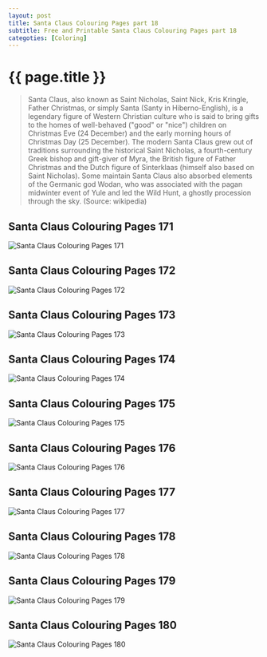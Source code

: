 ```yaml
---
layout: post
title: Santa Claus Colouring Pages part 18
subtitle: Free and Printable Santa Claus Colouring Pages part 18
categoties: [Coloring]
---
```

{{ page.title }}
================
> Santa Claus, also known as Saint Nicholas, Saint Nick, Kris Kringle, Father Christmas, or simply Santa (Santy in Hiberno-English), is a legendary figure of Western Christian culture who is said to bring gifts to the homes of well-behaved ("good" or "nice") children on Christmas Eve (24 December) and the early morning hours of Christmas Day (25 December). The modern Santa Claus grew out of traditions surrounding the historical Saint Nicholas, a fourth-century Greek bishop and gift-giver of Myra, the British figure of Father Christmas and the Dutch figure of Sinterklaas (himself also based on Saint Nicholas). Some maintain Santa Claus also absorbed elements of the Germanic god Wodan, who was associated with the pagan midwinter event of Yule and led the Wild Hunt, a ghostly procession through the sky. (Source: wikipedia)

## Santa Claus Colouring Pages 171
![Santa Claus Colouring Pages 171](https://hoanghabelle.github.io/images/Santa-Claus-Colouring-Pages%20(171).jpg "Santa Claus Colouring Pages 171")

## Santa Claus Colouring Pages 172
![Santa Claus Colouring Pages 172](https://hoanghabelle.github.io/images/Santa-Claus-Colouring-Pages%20(172).jpg "Santa Claus Colouring Pages 172")

## Santa Claus Colouring Pages 173
![Santa Claus Colouring Pages 173](https://hoanghabelle.github.io/images/Santa-Claus-Colouring-Pages%20(173).jpg "Santa Claus Colouring Pages 173")

## Santa Claus Colouring Pages 174
![Santa Claus Colouring Pages 174](https://hoanghabelle.github.io/images/Santa-Claus-Colouring-Pages%20(174).jpg "Santa Claus Colouring Pages 174")

<script async src="//pagead2.googlesyndication.com/pagead/js/adsbygoogle.js"></script><ins class="adsbygoogle" style="display:block" data-ad-format="fluid" data-ad-layout-key="-8i+1w-dq+e9+ft" data-ad-client="ca-pub-6753140515841889" data-ad-slot="6190446671"></ins> <script> (adsbygoogle = window.adsbygoogle || []).push({}); </script>

## Santa Claus Colouring Pages 175
![Santa Claus Colouring Pages 175](https://hoanghabelle.github.io/images/Santa-Claus-Colouring-Pages%20(175).jpg "Santa Claus Colouring Pages 175")

## Santa Claus Colouring Pages 176
![Santa Claus Colouring Pages 176](https://hoanghabelle.github.io/images/Santa-Claus-Colouring-Pages%20(176).jpg "Santa Claus Colouring Pages 176")

## Santa Claus Colouring Pages 177
![Santa Claus Colouring Pages 177](https://hoanghabelle.github.io/images/Santa-Claus-Colouring-Pages%20(177).jpg "Santa Claus Colouring Pages 177")

## Santa Claus Colouring Pages 178
![Santa Claus Colouring Pages 178](https://hoanghabelle.github.io/images/Santa-Claus-Colouring-Pages%20(178).jpg "Santa Claus Colouring Pages 178")

<script async src="//pagead2.googlesyndication.com/pagead/js/adsbygoogle.js"></script><ins class="adsbygoogle" style="display:block" data-ad-format="fluid" data-ad-layout-key="-8i+1w-dq+e9+ft" data-ad-client="ca-pub-6753140515841889" data-ad-slot="6190446671"></ins> <script> (adsbygoogle = window.adsbygoogle || []).push({}); </script>

## Santa Claus Colouring Pages 179
![Santa Claus Colouring Pages 179](https://hoanghabelle.github.io/images/Santa-Claus-Colouring-Pages%20(179).jpg "Santa Claus Colouring Pages 179")

## Santa Claus Colouring Pages 180
![Santa Claus Colouring Pages 180](https://hoanghabelle.github.io/images/Santa-Claus-Colouring-Pages%20(180).jpg "Santa Claus Colouring Pages 180")

